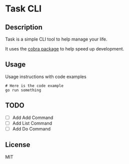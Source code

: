 # Task CLI

## Description

Task is a simple CLI tool to help manage your life.

It uses the [cobra package](https://github.com/spf13/cobra) to help speed up development.

## Usage

Usage instructions with code examples

```shell
# Here is the code example
go run something
```

## TODO

- [ ] Add Add Command
- [ ] Add List Command
- [ ] Add Do Command

## License

MIT
